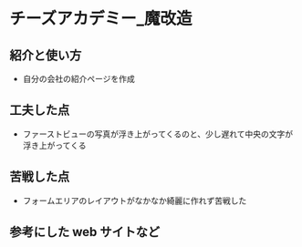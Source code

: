 # チーズアカデミー_魔改造

## 紹介と使い方

  - 自分の会社の紹介ページを作成

## 工夫した点

  - ファーストビューの写真が浮き上がってくるのと、少し遅れて中央の文字が浮き上がってくる

## 苦戦した点

  - フォームエリアのレイアウトがなかなか綺麗に作れず苦戦した

## 参考にした web サイトなど
